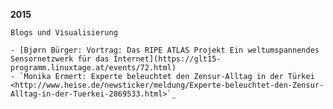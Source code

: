 **2015**

    Blogs und Visualisierung

    - [Bjørn Bürger: Vortrag: Das RIPE ATLAS Projekt Ein weltumspannendes Sensornetzwerk für das Internet](https://glt15-programm.linuxtage.at/events/72.html)
    - `Monika Ermert: Experte beleuchtet den Zensur-Alltag in der Türkei <http://www.heise.de/newsticker/meldung/Experte-beleuchtet-den-Zensur-Alltag-in-der-Tuerkei-2869533.html>`_
